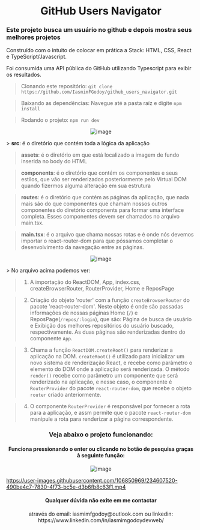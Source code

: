 <h1 align="center"> GitHub Users Navigator</h1>
<h3>Este projeto busca um usuário no github e depois mostra seus melhores projetos</h3>
<p>
Construído com o intuito de colocar em prática a Stack: HTML, CSS, React e TypeScript/Javascript.
</p>
<p>
Foi consumida uma API pública do GitHub utilizando Typescript para exibir os resultados.
</p>

> Clonando este repositório: `git clone https://github.com/IasmimFGodoy/github_users_navigator.git`

> Baixando as dependências: Navegue até a pasta raíz e digite `npm install`

> Rodando o projeto: `npm run dev`

<div align="center">

![image](https://user-images.githubusercontent.com/106850969/234610852-2905537a-029f-4346-86de-492319a5246b.png)

</div>
> <b>src</b>: é o diretório que contém toda a lógica da aplicação

> <b>assets</b>: é o diretório em que está localizado a imagem de fundo inserida no body do HTML

> <b>components</b>: é o diretório que contém os componentes e seus estilos, que vão ser renderizados posteriormente pelo Virtual DOM quando fizermos alguma alteração em sua estrutura

> <b>routes</b>: é o diretório que contém as páginas da aplicação, que nada mais são do que componentes que chamam nossos outros componentes do diretório components para formar uma interface completa. Esses componentes devem ser chamados no arquivo main.tsx.

> <b>main.tsx</b>: é o arquivo que chama nossas rotas e é onde nós devemos importar o react-router-dom para que póssamos completar o desenvolvimento da navegação entre as páginas.
<div align="center">

![image](https://user-images.githubusercontent.com/106850969/234614031-b7733c0a-ff45-496e-bee8-469e8d54b789.png)

</div>
> No arquivo acima podemos ver:

> 1. A importação do ReactDOM, App, index.css, createBrowserRouter, RouterProvider, Home e ReposPage

> 2. Criação do objeto 'router' com a função `createBrowserRouter` do pacote 'react-router-dom'. Neste objeto é onde são passadas informações de nossas páginas Home (`/`) e ReposPage(`/repos/:login`), que são: Página de busca de usuário e Exibição dos melhores repositórios do usuário buscado, respectivamente. As duas páginas são renderizadas dentro do componente `App`.

> 3. Chama a função `ReactDOM.createRoot()` para renderizar a aplicação na DOM. `createRoot()` é utilizado para inicializar um novo sistema de renderização React, e recebe como parâmetro o elemento do DOM onde a aplicação será renderizada. O método `render()` recebe como parâmetro um componente que será renderizado na aplicação, e nesse caso, o componente é `RouterProvider` do pacote `react-router-dom`, que recebe o objeto `router` criado anteriormente.

> 4. O componente `RouterProvider` é responsável por fornecer a rota para a aplicação, e assm permite que o pacote `react-router-dom` manipule a rota para renderizar a página correspondente.


<h3 align="center">Veja abaixo o projeto funcionando:</h3>

<h4 align="center"> Funciona pressionando o enter ou clicando no botão de pesquisa graças à seguinte função: </h4>

<div align="center">

![image](https://user-images.githubusercontent.com/106850969/234618306-52254716-9f9f-47cc-9efe-557df7bc721a.png)

</div>

https://user-images.githubusercontent.com/106850969/234607520-490be4c7-7830-4f73-bc5e-d3b6fb8c63f1.mp4

<h4 align="center"> Qualquer dúvida não exite em me contactar</h4>
<p align="center">através do email: iasmimfgodoy@outlook.com ou linkedin: https://www.linkedin.com/in/iasmimgodoydevweb/</p>

